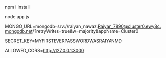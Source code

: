 npm i install

node app.js

MONGO_URL=mongodb+srv://raiyan_nawaz:Raiyan_7890@cluster0.ewy8c.mongodb.net/?retryWrites=true&w=majority&appName=Cluster0

SECRET_KEY=MYFIRSTEVERPASSWORDWASRAIYANMD

ALLOWED_CORS=http://127.0.0.1:3000
